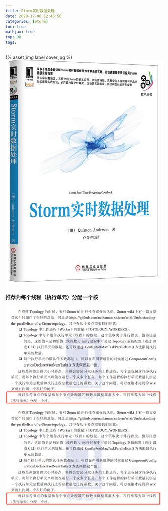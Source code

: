 ```yaml
---
title: Storm实时数据处理
date: 2020-12-08 12:46:58
categories: [Storm]
toc: true
mathjax: true
top: 98
tags:
---
```




{% asset_img label cover.jpg %}
![](Storm实时数据处理/cover.jpg)





<!-- more -->

### 推荐为每个线程（执行单元）分配一个核

![](/images/Storm实时数据处理/1.bmp)
![](Storm实时数据处理/1.bmp)